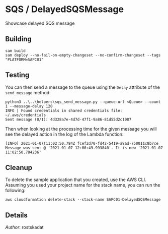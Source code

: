 # SQS / DelayedSQSMessage

Showcase delayed SQS message

## Building

```shell
sam build 
sam deploy --no-fail-on-empty-changeset --no-confirm-changeset --tags "PLATFORM=SAPC01" 
``` 

## Testing

You can then send a message to the queue using the `Delay` attribute of the `send_message` method:

```shell
python3 ..\..\helpers\sqs_send_message.py --queue-url <Queue> --count 1 --message-delay 120
INFO | Found credentials in shared credentials file: ~/.aws/credentials
Sent message (0/1): 4d328a7e-4d7d-47f1-9a86-81d55d2c1087
```

Then when looking at the processing time for the given message you will see the delayed action in the log of the Lambda function:

```
[INFO] 2021-01-07T11:02:50.784Z fcef2d70-fd42-5419-a8ad-750011c8b7ce Message was sent @ '2021-01-07 12:00:49.993840'. It is now '2021-01-07 11:02:50.784236' 
```

## Cleanup

To delete the sample application that you created, use the AWS CLI. Assuming you used your project name for the stack name, you can run the following:

```shell
aws cloudformation delete-stack --stack-name SAPC01-DelayedSQSMessage
```

## Details

*Author*: rostskadat
